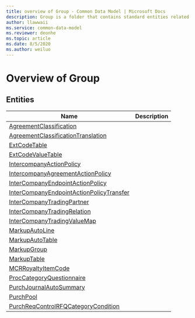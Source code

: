 ```yaml
---
title: overview of Group - Common Data Model | Microsoft Docs
description: Group is a folder that contains standard entities related to the Common Data Model.
author: llawwaii
ms.service: common-data-model
ms.reviewer: deonhe
ms.topic: article
ms.date: 8/5/2020
ms.author: weiluo
---
```


# Overview of Group


## Entities

|Name|Description|
|---|---|
|[AgreementClassification](AgreementClassification.md)||
|[AgreementClassificationTranslation](AgreementClassificationTranslation.md)||
|[ExtCodeTable](ExtCodeTable.md)||
|[ExtCodeValueTable](ExtCodeValueTable.md)||
|[IntercompanyActionPolicy](IntercompanyActionPolicy.md)||
|[IntercompanyAgreementActionPolicy](IntercompanyAgreementActionPolicy.md)||
|[InterCompanyEndpointActionPolicy](InterCompanyEndpointActionPolicy.md)||
|[InterCompanyEndpointActionPolicyTransfer](InterCompanyEndpointActionPolicyTransfer.md)||
|[InterCompanyTradingPartner](InterCompanyTradingPartner.md)||
|[InterCompanyTradingRelation](InterCompanyTradingRelation.md)||
|[InterCompanyTradingValueMap](InterCompanyTradingValueMap.md)||
|[MarkupAutoLine](MarkupAutoLine.md)||
|[MarkupAutoTable](MarkupAutoTable.md)||
|[MarkupGroup](MarkupGroup.md)||
|[MarkupTable](MarkupTable.md)||
|[MCRRoyaltyItemCode](MCRRoyaltyItemCode.md)||
|[ProcCategoryQuestionnaire](ProcCategoryQuestionnaire.md)||
|[PurchJournalAutoSummary](PurchJournalAutoSummary.md)||
|[PurchPool](PurchPool.md)||
|[PurchReqControlRFQCategoryCondition](PurchReqControlRFQCategoryCondition.md)||

